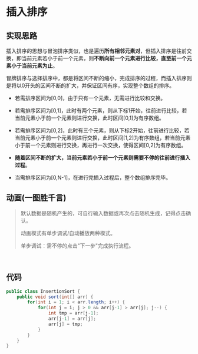 # 插入排序

## 实现思路

插入排序的思想与冒泡排序类似，也是遍历**所有相邻元素对**，但插入排序是往前交换，即当前元素若小于前一个元素，则**不断向前一个元素进行比较，直至前一个元素小于当前元素为止**。

冒牌排序与选择排序中，都是将区间不断的缩小，完成排序的过程，而插入排序则是将以0开头的区间不断的扩大，并保证区间有序，实现整个数组的排序。

- 若需排序区间为[0,0]，由于只有一个元素，无需进行比较和交换。

- 若需排序区间为[0,1]，此时有两个元素，则从下标1开始，往前进行比较，若当前元素小于前一个元素则进行交换，此时区间[0,1]为有序数组。

- 若需排序区间为[0,2]，此时有三个元素，则从下标2开始，往前进行比较，若当前元素小于前一个元素则进行交换，此时区间[1,2]为有序数组，若当前元素小于前一个元素则进行交换，再进行一次交换，使得区间[0,2]为有序数组。

- **随着区间不断的扩大，当前元素若小于前一个元素则需要不停的往前进行插入过程**。

- 当需排序区间为[0,N-1]，在进行完插入过程后，整个数组排序完毕。

## 动画(一图胜千言)

> 默认数据是随机产生的，可自行输入数据或再次点击随机生成，记得点击确认。
>
> 动画模式有单步调试/自动播放两种模式。
>
> 单步调试：需不停的点击"下一步"完成执行流程。

<br>
<insertion-sort />

## 代码

```java
public class InsertionSort {
    public void sort(int[] arr) {
        for(int i = 1; i < arr.length; i++) {
            for(int j = i; j > 0 && arr[j-1] > arr[j]; j--) {
                int tmp = arr[j-1];
                arr[j-1] = arr[j];
                arr[j] = tmp;
            }
        }
    }
}
```